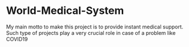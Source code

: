 # World-Medical-System
My main motto to make this project is to provide instant medical support. Such type of projects play a very crucial role in case of a problem like COVID19
